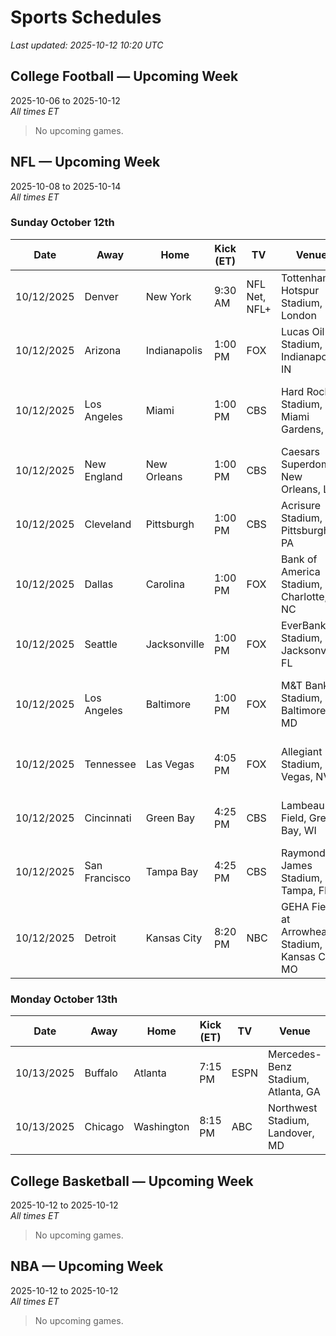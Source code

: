 # Sports Schedules

_Last updated: 2025-10-12 10:20 UTC_

## College Football — Upcoming Week
2025-10-06 to 2025-10-12  
_All times ET_  

> No upcoming games.

## NFL — Upcoming Week
2025-10-08 to 2025-10-14  
_All times ET_  

### Sunday October 12th

| Date | Away | Home | Kick (ET) | TV | Venue | SXM | Spread | Total |
| --- | --- | --- | --- | --- | --- | --- | --- | --- |
| 10/12/2025 | Denver | New York | 9:30 AM | NFL Net, NFL+ | Tottenham Hotspur Stadium, London | Home 227; Away 380 | DEN -6.5 | 43.5 |
| 10/12/2025 | Arizona | Indianapolis | 1:00 PM | FOX | Lucas Oil Stadium, Indianapolis, IN | Home 226; Away 382 | IND -9.5 | 46.5 |
| 10/12/2025 | Los Angeles | Miami | 1:00 PM | CBS | Hard Rock Stadium, Miami Gardens, FL | Home 231; Away 383 / 385 | LAC -3.5 | 43.5 |
| 10/12/2025 | New England | New Orleans | 1:00 PM | CBS | Caesars Superdome, New Orleans, LA | Home 228; Away 387 | NE -3.5 | 45.5 |
| 10/12/2025 | Cleveland | Pittsburgh | 1:00 PM | CBS | Acrisure Stadium, Pittsburgh, PA | Home 232; Away 386 | PIT -6.5 | 38.5 |
| 10/12/2025 | Dallas | Carolina | 1:00 PM | FOX | Bank of America Stadium, Charlotte, NC | Home 225; Away 381 | DAL -2.5 | 48.5 |
| 10/12/2025 | Seattle | Jacksonville | 1:00 PM | FOX | EverBank Stadium, Jacksonville, FL | Home 230; Away 384 | SEA -1.5 | 47.5 |
| 10/12/2025 | Los Angeles | Baltimore | 1:00 PM | FOX | M&T Bank Stadium, Baltimore, MD | Home 229; Away 383 / 385 | LAR -6.5 | 45.5 |
| 10/12/2025 | Tennessee | Las Vegas | 4:05 PM | FOX | Allegiant Stadium, Las Vegas, NV | Home 227; Away 380 | LV -3.5 | 41.5 |
| 10/12/2025 | Cincinnati | Green Bay | 4:25 PM | CBS | Lambeau Field, Green Bay, WI | Home 225; Away 381 | GB -13.5 | 44.5 |
| 10/12/2025 | San Francisco | Tampa Bay | 4:25 PM | CBS | Raymond James Stadium, Tampa, FL | Home 226; Away 382 | TB -3.5 | 46.5 |
| 10/12/2025 | Detroit | Kansas City | 8:20 PM | NBC | GEHA Field at Arrowhead Stadium, Kansas City, MO | Home 225; Away 226 | KC -2.5 | 52.5 |

### Monday October 13th

| Date | Away | Home | Kick (ET) | TV | Venue | SXM | Spread | Total |
| --- | --- | --- | --- | --- | --- | --- | --- | --- |
| 10/13/2025 | Buffalo | Atlanta | 7:15 PM | ESPN | Mercedes-Benz Stadium, Atlanta, GA | Home 226; Away 225 | BUF -4.5 | 49.5 |
| 10/13/2025 | Chicago | Washington | 8:15 PM | ABC | Northwest Stadium, Landover, MD | Home 228; Away 227 | WSH -4.5 | 49.5 |

## College Basketball — Upcoming Week
2025-10-12 to 2025-10-12  
_All times ET_  

> No upcoming games.

## NBA — Upcoming Week
2025-10-12 to 2025-10-12  
_All times ET_  

> No upcoming games.
